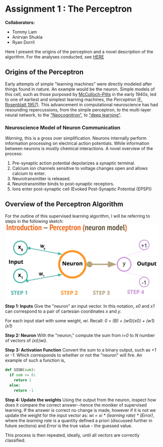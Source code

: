 # Assignment 1 : The Perceptron

**Collaborators:**
  - Tommy Lam
  - Anirvan Shukla
  - Ryan Dorril

Here I present the origins of the perceptron and a novel description of the algorithm. For the analyses conducted, see [HERE](Perceptron.ipynb)

## Origins of the Perceptron

Early attempts of simple "learning machines" were directly modeled after things found in nature. An example would be the neuron. Simple models of this cell, such as those purposed by [McCulloch-Pitts](http://www.cse.chalmers.se/~coquand/AUTOMATA/mcp.pdf) in the early 1940s, led to one of earliest and simplest learning machines, the _Perceptron_ [(F. Rosenblatt 1957)](https://blogs.umass.edu/brain-wars/files/2016/03/rosenblatt-1957.pdf). This advancement in computational neuroscience has had resounding repercussions, from the simple perceptron, to the multi-layer neural network, to the ["Neocognitron"](https://www.cs.princeton.edu/courses/archive/spr08/cos598B/Readings/Fukushima1980.pdf), to ["deep learning"](https://www.nature.com/articles/nature14539).

### Neuroscience Model of Neuron Communication

*Warning*, this is a gross over simplification. Neurons internally perform information processing on electrical action potentials. While information between neurons is mostly chemical interactions. A novel overview of the process:

1. Pre-synaptic action potential depolarizes a synaptic terminal.
1. Calcium ion channels sensitive to voltage changes open and allows calcium to enter.
1. Neurotransmitter is released.
1. Neurotransmitter binds to post-synaptic receptors.
1. Ions enter post-synaptic cell (Evoked Post-Synaptic Potential (EPSP))

## Overview of the Perceptron Algorithm

For the outline of this supervised learning algorithm, I will be referring to steps in the following sketch:
![alt text](figures/perceptron.png)

**Step 1: Inputs**
Give the "neuron" an input vector. In this notation, _x0_ and _x1_ can correspond to a pair of cartesian coordinates _x_ and _y_.

For each input start with some weight, _wi_. Recall: _0 = (B) + (w0)(x0) + (w1)(x1)_

**Step 2: Neuron**
With the "neuron," compute the sum from _i=0_ to _N_ number of vectors of _(xi)(wi)_.

**Step 3: Activation Function**
Convert the sum to a binary output, such as _+1_ or _-1_. Which corresponds to whether or not the "neuron" will fire. An example of such a function is,

```python
def SIGN(sum):
  if sum >= 0:
    return 1
  else:
    return -1
```

**Step 4: Update the weights**
Using the output from the neuron, inspect how does it compare the correct answer--hence the moniker of supervised learning. If the answer is correct no change is made, however if it is not we update the weight for the input vector as: _wi = xi * (learning rate) * (Error)_, where the _learning rate_ is a quantity defined a priori (discussed further in future sections) and _Error_ is the true value - the guessed value.

This process is then repeated, ideally, until all vectors are correctly classified.
